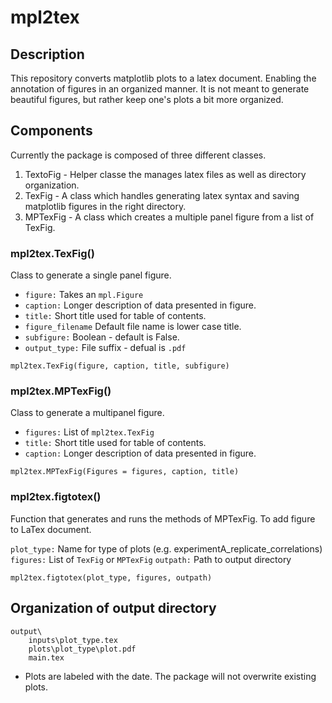 # mpl2tex
## Description 

This repository converts matplotlib plots to a latex document. Enabling the annotation of figures in an organized manner. It is not meant to generate beautiful figures, but rather keep one's plots a bit more organized.

## Components 

Currently the package is composed of three different classes. 

1. TextoFig - Helper classe the manages latex files as well as directory organization.
2. TexFig - A class which handles generating latex syntax and saving matplotlib figures in the right directory.
3. MPTexFig - A class which creates a multiple panel figure from a list of TexFig. 

### mpl2tex.TexFig() ###

Class to generate a single panel figure.

- `figure:` Takes an `mpl.Figure`
- `caption:` Longer description of data presented in figure.
- `title:` Short title used for table of contents.
- `figure_filename` Default file name is lower case title.
- `subfigure:` Boolean - default is False. 
- `output_type:` File suffix - defual is `.pdf`

```
mpl2tex.TexFig(figure, caption, title, subfigure)
```

### mpl2tex.MPTexFig() ###

Class to generate a multipanel figure.

- `figures:` List of `mpl2tex.TexFig`
- `title:` Short title used for table of contents.
- `caption:` Longer description of data presented in figure.

```
mpl2tex.MPTexFig(Figures = figures, caption, title)
```

### mpl2tex.figtotex() ### 

Function that generates and runs the methods of MPTexFig. To add figure to LaTex document.

`plot_type:` Name for type of plots (e.g. experimentA_replicate_correlations)
`figures:` List of `TexFig` or `MPTexFig`
`outpath:` Path to output directory

```
mpl2tex.figtotex(plot_type, figures, outpath)
```

## Organization of output directory 

```
output\
    inputs\plot_type.tex
    plots\plot_type\plot.pdf
    main.tex 
```
- Plots are labeled with the date. The package will not overwrite existing plots.


